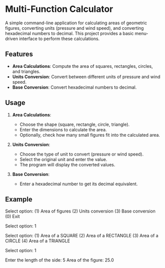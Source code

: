 # Multi-Function Calculator

A simple command-line application for calculating areas of geometric figures, converting units (pressure and wind speed), and converting hexadecimal numbers to decimal. This project provides a basic menu-driven interface to perform these calculations.

## Features

- **Area Calculations**: Compute the area of squares, rectangles, circles, and triangles.
- **Units Conversion**: Convert between different units of pressure and wind speed.
- **Base Conversion**: Convert hexadecimal numbers to decimal.

## Usage

1. **Area Calculations**:
   - Choose the shape (square, rectangle, circle, triangle).
   - Enter the dimensions to calculate the area.
   - Optionally, check how many small figures fit into the calculated area.

2. **Units Conversion**:
   - Choose the type of unit to convert (pressure or wind speed).
   - Select the original unit and enter the value.
   - The program will display the converted values.

3. **Base Conversion**:
   - Enter a hexadecimal number to get its decimal equivalent.

## Example

Select option:
(1) Area of figures
(2) Units conversion
(3) Base conversion
(0) Exit

Select option: 1

Select option:
(1) Area of a SQUARE
(2) Area of a RECTANGLE
(3) Area of a CIRCLE
(4) Area of a TRIANGLE

Select option: 1

Enter the length of the side: 5
Area of the figure: 25.0
